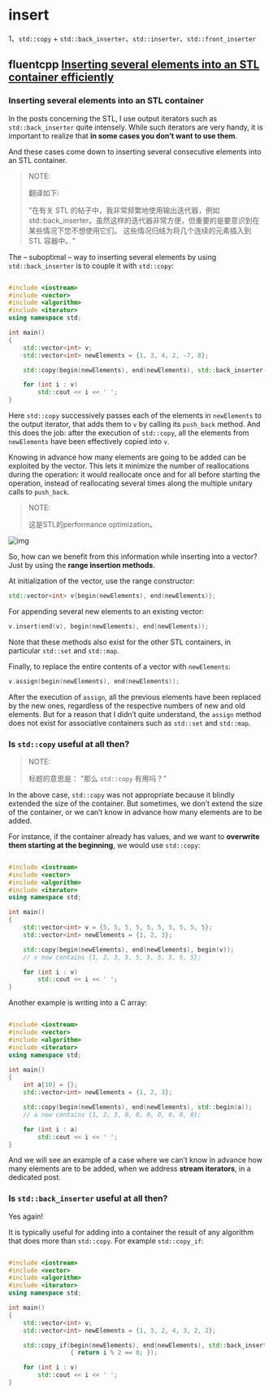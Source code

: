 # insert

1、`std::copy` + `std::back_inserter`、`std::inserter`、`std::front_inserter`



## fluentcpp [Inserting several elements into an STL container efficiently](https://www.fluentcpp.com/2017/03/28/inserting-several-elements-into-an-stl-container/)

### Inserting several elements into an STL container

In the posts concerning the STL, I use output iterators such as `std::back_inserter` quite intensely. While such iterators are very handy, it is important to realize that **in some cases you don’t want to use them**.

And these cases come down to inserting several consecutive elements into an STL container.

> NOTE:
>
> 翻译如下:
>
> "在有关 STL 的帖子中，我非常频繁地使用输出迭代器，例如 std::back_inserter。虽然这样的迭代器非常方便，但重要的是要意识到在某些情况下您不想使用它们。 这些情况归结为将几个连续的元素插入到 STL 容器中。"

The – suboptimal – way to inserting several elements by using `std::back_inserter` is to couple it with `std::copy`:

```c++

#include <iostream>
#include <vector>
#include <algorithm>
#include <iterator>
using namespace std;

int main()
{
    std::vector<int> v;
    std::vector<int> newElements = {1, 3, 4, 2, -7, 8};

    std::copy(begin(newElements), end(newElements), std::back_inserter(v));

    for (int i : v)
        std::cout << i << ' ';
}
```

Here `std::copy` successively passes each of the elements in `newElements` to the output iterator, that adds them to `v` by calling its `push_back` method. And this does the job: after the execution of `std::copy`, all the elements from `newElements` have been effectively copied into `v`.

Knowing in advance how many elements are going to be added can be exploited by the vector. This lets it minimize the number of reallocations during the operation: it would reallocate once and for all before starting the operation, instead of reallocating several times along the multiple unitary calls to `push_back`.

> NOTE: 
>
> 这是STL的performance optimization。

![img](https://www.fluentcpp.com/wp-content/uploads/2017/03/20170328_inserting_ranges_image.png)

So, how can we benefit from this information while inserting into a vector? Just by using the **range insertion methods**.

At initialization of the vector, use the range constructor:

```C++
std::vector<int> v{begin(newElements), end(newElements)};
```

For appending several new elements to an existing vector:

```C++
v.insert(end(v), begin(newElements), end(newElements));
```

Note that these methods also exist for the other STL containers, in particular `std::set` and `std::map`.

Finally, to replace the entire contents of a vector with `newElements`:

```C++
v.assign(begin(newElements), end(newElements));
```

After the execution of `assign`, all the previous elements have been replaced by the new ones, regardless of the respective numbers of new and old elements. But for a reason that I didn’t quite understand, the `assign` method does not exist for associative containers such as `std::set` and `std::map`.



### Is `std::copy` useful at all then?

> NOTE:
>
> 标题的意思是： "那么 `std::copy` 有用吗？"

In the above case, `std::copy` was not appropriate because it blindly extended the size of the container. But sometimes, we don’t extend the size of the container, or we can’t know in advance how many elements are to be added.

For instance, if the container already has values, and we want to **overwrite them starting at the beginning**, we would use `std::copy`:



```c++

#include <iostream>
#include <vector>
#include <algorithm>
#include <iterator>
using namespace std;

int main()
{
    std::vector<int> v = {5, 5, 5, 5, 5, 5, 5, 5, 5, 5};
    std::vector<int> newElements = {1, 2, 3};

    std::copy(begin(newElements), end(newElements), begin(v));
    // v now contains {1, 2, 3, 5, 5, 5, 5, 5, 5, 5};

    for (int i : v)
        std::cout << i << ' ';
}
```

Another example is writing into a C array:

```c++

#include <iostream>
#include <vector>
#include <algorithm>
#include <iterator>
using namespace std;

int main()
{
    int a[10] = {};
    std::vector<int> newElements = {1, 2, 3};

    std::copy(begin(newElements), end(newElements), std::begin(a));
    // a now contains {1, 2, 3, 0, 0, 0, 0, 0, 0, 0};

    for (int i : a)
        std::cout << i << ' ';
}
```

And we will see an example of a case where we can’t know in advance how many elements are to be added, when we address **stream iterators**, in a dedicated post.

### Is `std::back_inserter` useful at all then?

Yes again!

It is typically useful for adding into a container the result of any algorithm that does more than `std::copy`. For example `std::copy_if`:

```C++

#include <iostream>
#include <vector>
#include <algorithm>
#include <iterator>
using namespace std;

int main()
{
    std::vector<int> v;
    std::vector<int> newElements = {1, 3, 2, 4, 3, 2, 2};

    std::copy_if(begin(newElements), end(newElements), std::back_inserter(v), [](int i)
                 { return i % 2 == 0; });

    for (int i : v)
        std::cout << i << ' ';
}
```


